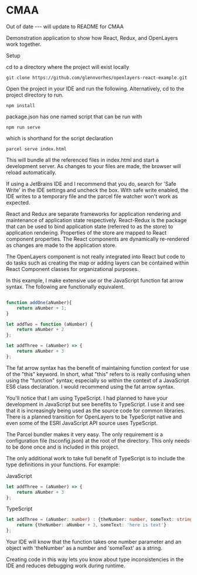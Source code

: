 # CMAA


Out of date --- will update to README for CMAA

Demonstration application to show how React, Redux, and OpenLayers
work together.

Setup

cd to a directory where the project will exist locally

```
git clone https://github.com/glennvorhes/openlayers-react-example.git
```

Open the project in your IDE and run the following.  Alternatively, cd
to the project directory to run.

```
npm install
```

package.json has one named script that can be run with

```
npm run serve
```

which is shorthand for the script declaration

```
parcel serve index.html
```

This will bundle all the referenced files in index.html and start a 
development server.  As changes to your files are made, the browser
will reload automatically.

If using a JetBrains IDE and I recommend that you do, search for 'Safe Write'
in the IDE settings and uncheck the box.  With safe write enabled, the IDE writes
to a temporary file and the parcel file watcher won't work as expected.  



React and Redux are separate frameworks for application rendering and 
maintenance of application state respectively.  React-Redux is the package
that can be used to bind application state (referred to as the store) to 
application rendering.  Properties of the store are mapped to React component
properties.  The React components are dynamically re-rendered as changes 
are made to the application store. 

The OpenLayers component is not really integrated into React but code
to do tasks such as creating the map or adding layers can be contained
within React Component classes for organizational purposes.

In this example, I make extensive use or the JavaScript function fat
arrow syntax.  The following are functionally equivalent.

```javascript

function addOne(aNumber){
    return aNumber + 1;
}

let addTwo = function (aNumber) {
    return aNumber + 2
};

let addThree = (aNumber) => {
    return aNumber + 3
};
````

The fat arrow syntax has the benefit of maintaining function context for 
use of the "this" keyword.  In short, what "this" refers to is really confusing
when using the "function" syntax; especially so within the context of a 
JavaScript ES6 class declaration.  I would recommend using the fat arrow syntax.

You'll notice that I am using TypeScript.  I had planned to have your 
development in JavaScript but see benefits to TypeScript.  I use it and see
that it is increasingly being used as the source code for common libraries.
There is a planned transition for OpenLayers to be TypeScript native and even
some of the ESRI JavaScript API source uses TypeScript.

The Parcel bundler makes it very easy.  The only requirement is a configuration
file (tsconfig.json) at the root of the directory.  This only needs to be done 
once and is included in this project.     

The only additional work to take full benefit of TypeScript is to include
the type definitions in your functions.  For example:

JavaScript
```javascript
let addThree = (aNumber) => {
    return aNumber + 3
};
```

TypeScript
```typescript
let addThree = (aNumber: number) : {theNumber: number, someText: string} => {
    return {theNumber: aNumber + 3, someText: 'here is text'}
};
```

Your IDE will know that the function takes one number parameter and an object 
with 'theNumber' as a number and 'someText' as a string.  

Creating code in this way lets you know about type inconsistencies
in the IDE and reduces debugging work during runtime.



